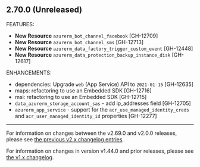 ## 2.70.0 (Unreleased)

FEATURES:

* **New Resource** `azurerm_bot_channel_facebook` [GH-12709]
* **New Resource** `azurerm_bot_channel_sms` [GH-12713]
* **New Resource** `azurerm_data_factory_trigger_custom_event` [GH-12448]
* **New Resource** `azurerm_data_protection_backup_instance_disk` [GH-12617]

ENHANCEMENTS:

* dependencies: Upgrade `web` (App Service) API to `2021-01-15` [GH-12635]
* maps: refactoring to use an Embedded SDK [GH-12716]
* msi: refactoring to use an Embedded SDK [GH-12715]
* `data_azurerm_storage_account_sas` - add ip_addresses field [GH-12705]
* `azurerm_app_service` - support for the `acr_use_managed_identity_creds` and `acr_user_managed_identity_id` properties [GH-12277]

---

For information on changes between the v2.69.0 and v2.0.0 releases, please see [the previous v2.x changelog entries](https://github.com/terraform-providers/terraform-provider-azurerm/blob/master/CHANGELOG-v2.md).

For information on changes in version v1.44.0 and prior releases, please see [the v1.x changelog](https://github.com/terraform-providers/terraform-provider-azurerm/blob/master/CHANGELOG-v1.md).
